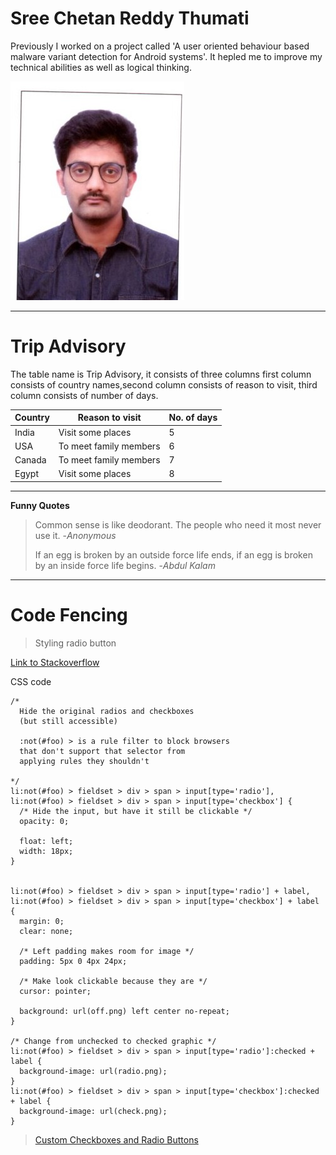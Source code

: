 # Sree Chetan Reddy Thumati
Previously I worked on a project called 'A user oriented behaviour based malware variant detection for Android
systems'. It hepled me to improve my technical abilities as well as logical thinking.

![me](/SHIVA0010.jpg)

---

# Trip Advisory

The table name is Trip Advisory, it consists of three columns first column consists of country names,second column consists of reason to visit, third column consists of number of days.

|       **Country**    |    **Reason to visit**    |**No. of days** |
|----------------------|---------------------------|----------------|
| India                |   Visit some places       |       5        |
| USA                  |   To meet family members  |       6        |
| Canada               |   To meet family members  |       7        |
| Egypt                |   Visit some places       |       8        |

___

**Funny Quotes**

> Common sense is like deodorant. The people who need it most never use it. -_Anonymous_
>
> If an egg is broken by an outside force life ends, if an egg is broken by an inside force life begins. -_Abdul Kalam_

___

# Code Fencing

> Styling radio button

[Link to Stackoverflow](https://stackoverflow.com/questions/25590269/styling-radio-button)

CSS code
```
/*
  Hide the original radios and checkboxes
  (but still accessible)

  :not(#foo) > is a rule filter to block browsers
  that don't support that selector from
  applying rules they shouldn't

*/
li:not(#foo) > fieldset > div > span > input[type='radio'],
li:not(#foo) > fieldset > div > span > input[type='checkbox'] {
  /* Hide the input, but have it still be clickable */
  opacity: 0;

  float: left;
  width: 18px;
}


li:not(#foo) > fieldset > div > span > input[type='radio'] + label,
li:not(#foo) > fieldset > div > span > input[type='checkbox'] + label {
  margin: 0;
  clear: none;

  /* Left padding makes room for image */
  padding: 5px 0 4px 24px;

  /* Make look clickable because they are */
  cursor: pointer;

  background: url(off.png) left center no-repeat;
}

/* Change from unchecked to checked graphic */
li:not(#foo) > fieldset > div > span > input[type='radio']:checked + label {
  background-image: url(radio.png);
}
li:not(#foo) > fieldset > div > span > input[type='checkbox']:checked + label {
  background-image: url(check.png);
}
```

> [Custom Checkboxes and Radio Buttons](https://css-tricks.com/snippets/css/custom-checkboxes-and-radio-buttons/)